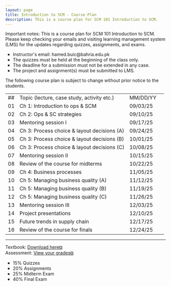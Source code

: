 ```yaml
---
layout: page
title: Introduction to SCM - Course Plan
description: This is a course plan for SCM 101 Introduction to SCM.
---
```

Important notes: This is a course plan for SCM 101 Introduction to SCM. Please keep checking your emails and visiting learning management system (LMS) for the updates regarding quizzes, assignments, and exams.

 <ul style="list-style-type:square;">
  <li>Instructor's email: hamed.buic@bahria.edu.pk</li>
  <li>The quizzes must be held at the beginning of the class only.</li>
  <li>The deadline for a submission must not be extended in any case.</li>
   <li>The project and assignment(s) must be submitted to LMS.</li>
 </ul>

The following course plan is subject to change without prior notice to the students.

<table>
  <tr>
    <td>##</td>
    <td>Topic (lecture, case study, activity etc.)</td>
    <td>MM/DD/YY</td>
  </tr>
 <tr>
    <td>01</td>
    <td>Ch 1: Introduction to ops & SCM</td>
    <td>09/03/25</td>
  </tr>
  <tr>
    <td>02</td>
    <td>Ch 2: Ops & SC strategies</td>
    <td>09/10/25</td>
    <td></td>
  </tr>
  <tr>
    <td>03</td>
    <td>Mentoring session I</td>
    <td>09/17/25</td>
  </tr>
  <tr>
    <td>04</td>
    <td>Ch 3: Process choice & layout decisions (A)</td>
    <td>09/24/25 	</td>
  </tr>
  <tr>
    <td>05</td>
    <td>Ch 3: Process choice & layout decisions (B)</td>
    <td>10/01/25</td>
    <td></td>
  </tr>
  <tr>
    <td>06</td>
    <td>Ch 3: Process choice & layout decisions (C)</td>
    <td>10/08/25</td>
  </tr>
  <tr>
    <td>07</td>
    <td>Mentoring session II</td>
    <td>10/15/25</td>
  </tr>
  <tr>
    <td>08</td>
    <td>Review of the course for midterms</td>
    <td>10/22/25</td>
  </tr>
  <tr>
    <td>09</td>
    <td>Ch 4: Business processes</td>
    <td>11/05/25</td>
  </tr>
  <tr>
    <td>10</td>
    <td>Ch 5: Managing business quality (A)</td>
    <td>11/12/25</td>
  </tr>
  <tr>
    <td>11</td>
    <td>Ch 5: Managing business quality (B)</td>
    <td>11/19/25</td>
  </tr>
  <tr>
    <td>12</td>
    <td>Ch 5: Managing business quality (C)</td>
    <td>11/26/25</td>
  </tr>
  <tr>
    <td>13</td>
    <td>Mentoring session III</td>
    <td>12/03/25</td>
  </tr>
  <tr>
    <td>14</td>
    <td>Project presentations</td>
    <td>12/10/25</td>
  </tr>
  <tr>
    <td>15</td>
    <td>Future trends in supply chain</td>
    <td>12/17/25</td>
  </tr>
  <tr>
    <td>16</td>
    <td>Review of the course for finals</td>
    <td>12/24/25</td>
  </tr>
</table>

<hr class="solid">

Textbook: <a href="https://drive.google.com/file/d/1qLwA6FHoct-CXmYY32mepHPQ6QWmptT7" target="_blank" rel="noopener noreferrer">Download here&#x29c9;</a><br/>
Assessment: <a href="https://drive.google.com/file/d/1ibXQXa68N9x3uNRe8rvn_wvBOBIfXSK4" target="_blank" rel="noopener noreferrer">View your grades&#x29c9;</a>
 <ul style="list-style-type:square;">
  <li>15% Quizzes</li>
  <li>20% Assignments</li>
  <li>25% Midterm Exam</li>
  <li>40% Final Exam</li>
 </ul>
